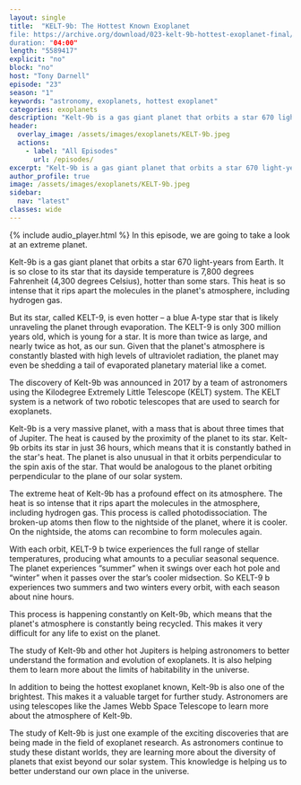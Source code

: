 ```yaml
---
layout: single
title:  "KELT-9b: The Hottest Known Exoplanet
file: https://archive.org/download/023-kelt-9b-hottest-exoplanet-final/023_KELT-9bHottestExoplanet_final.mp3
duration: "04:00"
length: "5589417"
explicit: "no"
block: "no"
host: "Tony Darnell"
episode: "23"
season: "1"
keywords: "astronomy, exoplanets, hottest exoplanet"
categories: exoplanets
description: "Kelt-9b is a gas giant planet that orbits a star 670 light-years from Earth. It is so close to its star that its dayside temperature is 7,800 degrees Fahrenheit (4,300 degrees Celsius), hotter than some stars. This heat is so intense that it rips apart the molecules in the planet's atmosphere, including hydrogen gas."
header:
  overlay_image: /assets/images/exoplanets/KELT-9b.jpeg
  actions:
    - label: "All Episodes"
      url: /episodes/
excerpt: "Kelt-9b is a gas giant planet that orbits a star 670 light-years from Earth. It is so close to its star that its dayside temperature is 7,800 degrees Fahrenheit (4,300 degrees Celsius), hotter than some stars. This heat is so intense that it rips apart the molecules in the planet's atmosphere, including hydrogen gas"
author_profile: true
image: /assets/images/exoplanets/KELT-9b.jpeg
sidebar: 
  nav: "latest"
classes: wide
---
```


{% include audio_player.html %} 
In this episode, we are going to take a look at an extreme planet.

Kelt-9b is a gas giant planet that orbits a star 670 light-years from Earth. It is so close to its star that its dayside temperature is 7,800 degrees Fahrenheit (4,300 degrees Celsius), hotter than some stars. This heat is so intense that it rips apart the molecules in the planet's atmosphere, including hydrogen gas.

But its star, called KELT-9, is even hotter – a blue A-type star that is likely unraveling the planet through evaporation.  The KELT-9 is only 300 million years old, which is young for a star. It is more than twice as large, and nearly twice as hot, as our sun. Given that the planet's atmosphere is constantly blasted with high levels of ultraviolet radiation, the planet may even be shedding a tail of evaporated planetary material like a comet.

The discovery of Kelt-9b was announced in 2017 by a team of astronomers using the Kilodegree Extremely Little Telescope (KELT) system. The KELT system is a network of two robotic telescopes that are used to search for exoplanets.

Kelt-9b is a very massive planet, with a mass that is about three times that of Jupiter. The heat is caused by the proximity of the planet to its star. Kelt-9b orbits its star in just 36 hours, which means that it is constantly bathed in the star's heat.  The planet is also unusual in that it orbits perpendicular to the spin axis of the star. That would be analogous to the planet orbiting perpendicular to the plane of our solar system.

The extreme heat of Kelt-9b has a profound effect on its atmosphere. The heat is so intense that it rips apart the molecules in the atmosphere, including hydrogen gas. This process is called photodissociation. The broken-up atoms then flow to the nightside of the planet, where it is cooler. On the nightside, the atoms can recombine to form molecules again.

With each orbit, KELT-9 b twice experiences the full range of stellar temperatures, producing what amounts to a peculiar seasonal sequence. The planet experiences “summer” when it swings over each hot pole and “winter” when it passes over the star’s cooler midsection. So KELT-9 b experiences two summers and two winters every orbit, with each season about nine hours.

This process is happening constantly on Kelt-9b, which means that the planet's atmosphere is constantly being recycled. This makes it very difficult for any life to exist on the planet.

The study of Kelt-9b and other hot Jupiters is helping astronomers to better understand the formation and evolution of exoplanets. It is also helping them to learn more about the limits of habitability in the universe.

In addition to being the hottest exoplanet known, Kelt-9b is also one of the brightest. This makes it a valuable target for further study. Astronomers are using telescopes like the James Webb Space Telescope to learn more about the atmosphere of Kelt-9b.

The study of Kelt-9b is just one example of the exciting discoveries that are being made in the field of exoplanet research. As astronomers continue to study these distant worlds, they are learning more about the diversity of planets that exist beyond our solar system. This knowledge is helping us to better understand our own place in the universe.
